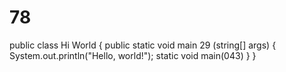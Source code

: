 # 78
public class Hi World {
    public static void main 29 (string[] args) {
        System.out.println("Hello, world!");
        static void main(043)
    }
}

